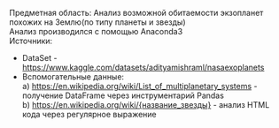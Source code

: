 Предметная область: Анализ возможной обитаемости экзопланет похожих на Землю(по типу планеты и звезды)   
Анализ производился с помощью Anaconda3    
Источники:
- DataSet - https://www.kaggle.com/datasets/adityamishraml/nasaexoplanets
- Вспомогательные данные:    
a) https://en.wikipedia.org/wiki/List_of_multiplanetary_systems - получение DataFrame через инструментарий Pandas    
b) https://en.wikipedia.org/wiki/{название_звезды} - анализ HTML кода через регулярное выражение
